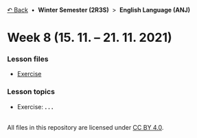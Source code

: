 [&#8630; Back](../) &nbsp;&#8226;&nbsp; **Winter Semester (2R3S)** &nbsp;>&nbsp; **English Language (ANJ)**


# Week 8 (15. 11. – 21. 11. 2021)


### Lesson files

- [Exercise](./01_Exercise)


### Lesson topics

- Exercise: **. . .**


<br/>All files in this repository are licensed under [CC BY 4.0](http://creativecommons.org/licenses/by/4.0/).
